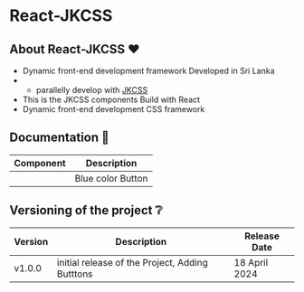 # React-JKCSS

## About React-JKCSS :heart:

- Dynamic front-end development framework Developed in Sri Lanka
- - parallelly develop with [JKCSS](https://github.com/JKCSS-CSS-Framework) 
- This is the JKCSS components Build with React
- Dynamic front-end development CSS framework

## Documentation :notebook:

| Component | Description |
|--------|--------|
| <ButtonBlue> | Blue color Button |


## Versioning of the project :grey_question:

| Version | Description | Release Date|
|--------|--------|---------|
| v1.0.0 | initial release of the Project, Adding Butttons | 18 April 2024 |




